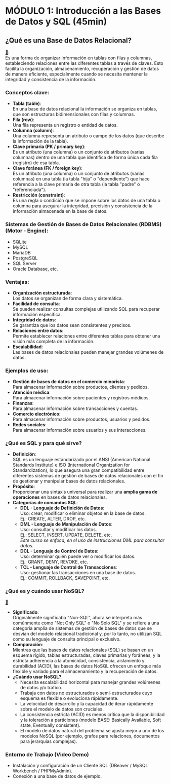 # MÓDULO 1: Introducción a las Bases de Datos y SQL (45min)

## ¿Qué es una Base de Datos Relacional?
[🔗](https://www.oracle.com/lad/database/what-is-a-relational-database/):  
Es una forma de organizar información en tablas con filas y columnas, estableciendo relaciones entre las diferentes tablas a través de claves. Esto facilita la organización, almacenamiento, recuperación y gestión de datos de manera eficiente, especialmente cuando se necesita mantener la integridad y consistencia de la información. 

### Conceptos clave:
- **Tabla (table)**:  
  En una base de datos relacional la información se organiza en tablas, que son estructuras bidimensionales con filas y columnas.
- **Fila (row)**:  
  Una fila representa un registro o entidad de datos.
- **Columna (column)**:  
  Una columna representa un atributo o campo de los datos (que describe la información de la tabla).
- **Clave primaria (PK / primary key)**:  
  Es un atributo (una columna) o un conjunto de atributos (varias columnas) dentro de una tabla que identifica de forma única cada fila (registro) de esa tabla.
- **Clave foránea (FK / foreign key)**:  
  Es un atributo (una columna) o un conjunto de atributos (varias columnas) en una tabla (la tabla "hija" o "dependiente") que hace referencia a la clave primaria de otra tabla (la tabla "padre" o "referenciada").
- **Restricción (constraint)**:  
  Es una regla o condición que se impone sobre los datos de una tabla o columna para asegurar la integridad, precisión y consistencia de la información almacenada en la base de datos.

### Sistemas de Gestión de Bases de Datos Relacionales (RDBMS)(Motor - Engine):
- SQLite
- MySQL
- MariaDB
- PostgreSQL
- SQL Server
- Oracle Database, etc.

### Ventajas:
- **Organización estructurada**:  
  Los datos se organizan de forma clara y sistemática.
- **Facilidad de consulta**:  
  Se pueden realizar consultas complejas utilizando SQL para recuperar información específica.
- **Integridad de datos**:  
  Se garantiza que los datos sean consistentes y precisos.
- **Relaciones entre datos**:  
  Permite establecer relaciones entre diferentes tablas para obtener una visión más completa de la información.
- **Escalabilidad**:  
  Las bases de datos relacionales pueden manejar grandes volúmenes de datos.

### Ejemplos de uso:
- **Gestión de bases de datos en el comercio minorista**:  
  Para almacenar información sobre productos, clientes y pedidos.
- **Atención médica**:  
  Para almacenar información sobre pacientes y registros médicos.
- **Finanzas**:  
  Para almacenar información sobre transacciones y cuentas.
- **Comercio electrónico**:  
  Para almacenar información sobre productos, usuarios y pedidos.
- **Redes sociales**:  
  Para almacenar información sobre usuarios y sus interacciones.

### ¿Qué es SQL y para qué sirve?
- **Definición**:  
  SQL es un lenguaje estandarizado por el ANSI (American National Standards Institute) e ISO (International Organization for Standardization), lo que asegura una gran compatibilidad entre diferentes sistemas de gestión de bases de datos relacionales con el fin de gestionar y manipular bases de datos relacionales.
- **Propósito**:  
  Proporcionar una sintaxis universal para realizar una **amplia gama de operaciones** en bases de datos relacionales.
- **Categorías de comandos SQL**:
  + **DDL - Lenguaje de Definición de Datos**:  
    Uso: crear, modificar o eliminar objetos en la base de datos.  
    Ej.: CREATE, ALTER, DROP, etc.
  + **DML - Lenguaje de Manipulación de Datos**:  
    Uso: consultar y modificar los datos.  
    Ej.: SELECT, INSERT, UPDATE, DELETE, etc.  
    *Este curso se enfoca, en el uso de instrucciones DML para consultar datos.*
  + **DCL - Lenguaje de Control de Datos**:  
    Uso: determinar quién puede ver o modificar los datos.  
    Ej.: GRANT, DENY, REVOKE, etc.
  + **TCL - Lenguaje de Control de Transacciones**:  
    Uso: gestionar las transacciones en una base de datos.  
    Ej.: COMMIT, ROLLBACK, SAVEPOINT, etc.
   
### ¿Qué es y cuándo usar NoSQL?  
[🔗](https://www.oracle.com/lad/database/nosql/what-is-nosql/)
- **Significado**:  
Originalmente significaba "Non-SQL", ahora se interpreta más comúnmente como "Not Only SQL" o "No Solo SQL" y se refiere a una categoría amplia de sistemas de gestión de bases de datos que se desvían del modelo relacional tradicional y, por lo tanto, no utilizan SQL como su lenguaje de consulta principal o exclusivo.
- **Comparación**:  
  Mientras que las bases de datos relacionales (SQL) se basan en un esquema rígido, tablas estructuradas, claves primarias y foráneas, y la estricta adherencia a la atomicidad, consistencia, aislamiento y durabilidad (ACID), las bases de datos NoSQL ofrecen un enfoque más flexible y variado para el almacenamiento y la recuperación de datos.
- **¿Cuándo usar NoSQL?**
  + Necesita escalabilidad horizontal para manejar grandes volúmenes de datos y/o tráfico.
  + Trabaja con datos no estructurados o semi-estructurados cuyo esquema es flexible o evoluciona rápidamente.
  + La velocidad de desarrollo y la capacidad de iterar rápidamente sobre el modelo de datos son cruciales.
  + La consistencia estricta (ACID) es menos crítica que la disponibilidad y la toleración a particiones (modelo BASE: Basically Available, Soft state, Eventually consistent).
  + El modelo de datos natural del problema se ajusta mejor a uno de los modelos NoSQL (por ejemplo, grafos para relaciones, documentos para jerarquías complejas).

### Entorno de Trabajo (Video Demo)
- Instalación y configuración de un Cliente SQL (DBeaver / MySQL Workbench / PHPMyAdmin).
- Conexión a una base de datos de ejemplo.